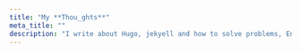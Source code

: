 ```yaml
---
title: "My **Thou_ghts**"
meta_title: ""
description: "I write about Hugo, jekyell and how to solve problems, Enjoy your read!"
---
```

